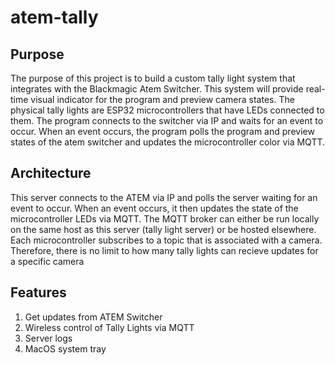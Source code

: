 # atem-tally

## Purpose
The purpose of this project is to build a custom tally light system that integrates with the Blackmagic Atem Switcher. This system will provide real-time visual indicator for the program and preview camera states. The physical tally lights are ESP32 microcontrollers that have LEDs connected to them. The program connects to the switcher via IP and waits for an event to occur. When an event occurs, the program polls the program and preview states of the atem switcher and updates the microcontroller color via MQTT.
 
## Architecture
This server connects to the ATEM via IP and polls the server waiting for an event to occur. When an event occurs, it then updates the state of the microcontroller LEDs via MQTT. The MQTT broker can either be run locally on the same host as this server (tally light server) or be hosted elsewhere. Each microcontroller subscribes to a topic that is associated with a camera. Therefore, there is no limit to how many tally lights can recieve updates for a specific camera

## Features
1. Get updates from ATEM Switcher
2. Wireless control of Tally Lights via MQTT
3. Server logs
4. MacOS system tray
